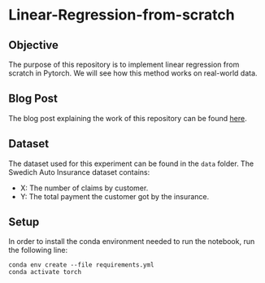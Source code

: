 # Linear-Regression-from-scratch

## Objective
The purpose of this repository is to implement linear regression from scratch in Pytorch.
We will see how this method works on real-world data.

## Blog Post
The blog post explaining the work of this repository can be found [here](https://consciousml.github.io/blog/linear-regression/insurance-data/pytorch/from-scratch/2020/09/12/Linear-Regression.html).

## Dataset
The dataset used for this experiment can be found in the `data` folder.
The Swedich Auto Insurance dataset contains:
- X: The number of claims by customer.
- Y: The total payment the customer got by the insurance.

## Setup
In order to install the conda environment needed to run the notebook, run the following line:
```console
conda env create --file requirements.yml
conda activate torch
```

